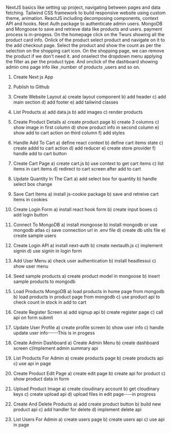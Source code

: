 NextJS basics like setting up project, navigating between pages and data fetching.
Tailwind CSS framework to build responsive website using custom theme, animation.
ReactJS including decomposing components, context API and hooks.
Next Auth package to authenticate admin users.
MongoDB and Mongoose to save and retrieve data like products and users.
payment process is in-progess.
On the homepage click on the Twurs showing all the product card info.
Onlick of the product select product and navigate on it to the add checkout page.
Select the product and show the count as per the selection on the shopping cart icon.
On the shopping page, we can remove the product if we don't need it.
and onselect the dropdown menu applying the filter as per the product type.
And onclick of the dashboard showing admin cms page info like ,number of products ,users and so on.


1) Create Next js App

2) Publish to Github

3) Create Website Layout
 a) create layout component
 b) add header
 c) add main section
 d) add footer
 e) add tailwind classes

4) List Products
 a) add data.js
 b) add images
 c) render products 

5) Create Product Details
 a) create product page
 b) create 3 columns
 c) show image in first column
 d) show product info in second column
 e) show add to cart action on third column
 f) add styles

6) Handle Add To Cart
 a) define react context
 b) define cart items state
 c) create addd to cart action
 d) add reducer
 e) create store provider
 f) handle add to cart button

7) Create Cart Page
 a) create cart.js
 b) use context to get cart items
 c) list items in cart items
 d) redirect to cart screen after add to cart

8) Update Quantity In The Cart
 a) add select box for quantity
 b) handle select box change

9) Save Cart Items
 a) install js-cookie package
 b) save and retreive cart items in cookies

10) Create Login Form
 a) install react hook form
 b) create input boxes
 c) add login button

11) Connect To MongoDB
 a) install mongoose
 b) install mongodb or use mongodb atlas
 c) save connection url in .env file
 d) create db utils file
 e) create sample users

12) Create Login API
 a) install next-auth
 b) create nextauth.js
 c) implement signin
 d) use signin in login form

13) Add User Menu 
 a) check user authentication
 b) install headlessui
 c) show user menu

14) Seed sample products
 a) create product model in mongoose
 b) insert sample products to mongodb

15) Load Products MongoDB
 a) load products in home page from mongodb
 b) load products in product page from mongodb
 c) use product api to check count in stock in add to cart

16) Create Register Screen
 a) add signup api
 b) create register page
 c) call api on form submit

17) Update User Profile
 a) create profile screen
 b) show user info
 c) handle update user info-----This is in progess

18) Create Admin Dashboard
 a) Create Admin Menu
 b) create dashboard screen
 c)Implement admin summary api

19) List Products For Admin
 a) create products page
 b) create products api
 c) use api in page

20) Create Product Edit Page
 a) create edit page
 b) create api for product
 c) show product data in form

21) Upload Product Image
 a) create cloudinary account
 b) get cloudinary keys
 c) create upload api
 d) upload files in edit page----in progress

22) Create And Delete Products
 a) add create product button
 b) build new product api
 c) add handler for delete
 d) implement delete api

23) List Users For Admin
 a) create users page
 b) create users api
 c) use api in page